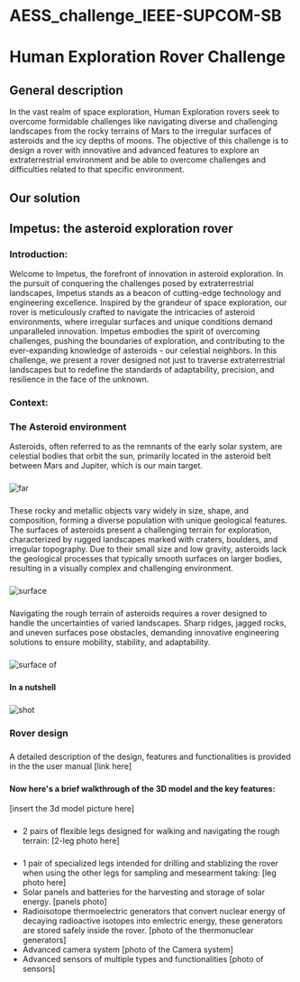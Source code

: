 # AESS_challenge_IEEE-SUPCOM-SB
# Human Exploration Rover Challenge 
## General description 
In the vast realm of space exploration, Human Exploration rovers seek to overcome formidable challenges like navigating diverse and challenging landscapes from the rocky terrains of Mars to the irregular surfaces of asteroids and the icy depths of moons. The objective of this challenge is to design a rover with innovative and advanced features to explore an extraterrestrial environment and be able to overcome challenges and difficulties related to that specific environment.
## Our solution
## Impetus: the asteroid exploration rover
### Introduction: 
Welcome to Impetus, the forefront of innovation in asteroid exploration. In the pursuit of conquering the challenges posed by extraterrestrial landscapes, Impetus stands as a beacon of cutting-edge technology and engineering excellence. Inspired by the grandeur of space exploration, our rover is meticulously crafted to navigate the intricacies of asteroid environments, where irregular surfaces and unique conditions demand unparalleled innovation.
Impetus embodies the spirit of overcoming challenges, pushing the boundaries of exploration, and contributing to the ever-expanding knowledge of asteroids - our celestial neighbors. In this challenge, we present a rover designed not just to traverse extraterrestrial landscapes but to redefine the standards of adaptability, precision, and resilience in the face of the unknown.
### Context:
### The Asteroid environment
Asteroids, often referred to as the remnants of the early solar system, are celestial bodies that orbit the sun, primarily located in the asteroid belt between Mars and Jupiter, which is our main target.
###
![far](https://github.com/Alaa-BT/AESS_challenge_TSYP_11_Sup-Com_SB/assets/132910975/7b62ffbc-028e-4968-a015-568693323341)
###
These rocky and metallic objects vary widely in size, shape, and composition, forming a diverse population with unique geological features.
The surfaces of asteroids present a challenging terrain for exploration, characterized by rugged landscapes marked with craters, boulders, and irregular topography. Due to their small size and low gravity, asteroids lack the geological processes that typically smooth surfaces on larger bodies, resulting in a visually complex and challenging environment.
###
![surface](https://github.com/Alaa-BT/AESS_challenge_TSYP_11_Sup-Com_SB/assets/132910975/cc953c96-9c4b-4354-809a-68b6945f397d)
###
Navigating the rough terrain of asteroids requires a rover designed to handle the uncertainties of varied landscapes. Sharp ridges, jagged rocks, and uneven surfaces pose obstacles, demanding innovative engineering solutions to ensure mobility, stability, and adaptability.
###
![surface of](https://github.com/Alaa-BT/AESS_challenge_TSYP_11_Sup-Com_SB/assets/132910975/dc236357-2d96-4a4d-b1b7-97c770316f27)
###
#### In a nutshell 
###
![shot](https://github.com/Alaa-BT/AESS_challenge_TSYP_11_Sup-Com_SB/assets/132910975/e37d73a9-04fc-4669-b14f-7ac4e3ababb0)
### 
### Rover design
###
A detailed description of the design, features and functionalities is provided in the the user manual [link here]
###
#### Now here's a brief walkthrough of the 3D model and the key features: 
[insert the 3d model picture here]
###
###
- 2 pairs of flexible legs designed for walking and navigating the rough terrain:
[2-leg photo here]
### 
- 1 pair of specialized legs intended for drilling and stablizing the rover when using the other legs for sampling and mesearment taking:
[leg photo here]
- Solar panels and batteries for the harvesting and storage of solar energy.
[panels photo]
- Radioisotope thermoelectric generators that convert nuclear energy of decaying radioactive isotopes into emlectric energy, these generators are stored safely inside the rover.
[photo of the thermonuclear generators]
- Advanced camera system
[photo of the Camera system]
- Advanced sensors of multiple types and functionalities
[photo of sensors]
###

